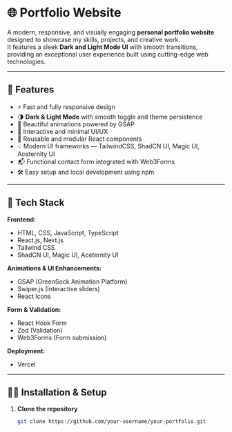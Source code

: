 # 🌐 Portfolio Website

A modern, responsive, and visually engaging **personal portfolio website** designed to showcase my skills, projects, and creative work.  
It features a sleek **Dark and Light Mode UI** with smooth transitions, providing an exceptional user experience built using cutting-edge web technologies.

---

## 🚀 Features

- ⚡ Fast and fully responsive design  
- 🌗 **Dark & Light Mode** with smooth toggle and theme persistence  
- 🎨 Beautiful animations powered by GSAP  
- 🧭 Interactive and minimal UI/UX  
- 🧩 Reusable and modular React components  
- 💡 Modern UI frameworks — TailwindCSS, ShadCN UI, Magic UI, Aceternity UI  
- 📬 Functional contact form integrated with Web3Forms  
- 🛠️ Easy setup and local development using npm

---

## 🧰 Tech Stack

**Frontend:**  
- HTML, CSS, JavaScript, TypeScript  
- React.js, Next.js  
- Tailwind CSS  
- ShadCN UI, Magic UI, Aceternity UI  

**Animations & UI Enhancements:**  
- GSAP (GreenSock Animation Platform)  
- Swiper.js (Interactive sliders)  
- React Icons  

**Form & Validation:**  
- React Hook Form  
- Zod (Validation)  
- Web3Forms (Form submission)

**Deployment:**  
- Vercel  

---

## 🧑‍💻 Installation & Setup

1. **Clone the repository**
   ```bash
   git clone https://github.com/your-username/your-portfolio.git
